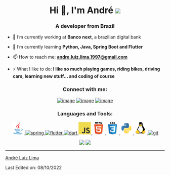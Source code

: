 <h1 align="center">Hi 👋, I'm André <img height="40" src="https://emoji.gg/assets/emoji/7333-parrotdance.gif"></h1>
<h3 align="center">A developer from Brazil</h3>

- 🔭 I’m currently working at **Banco next**, a brazilian digital bank

- 🌱 I’m currently learning **Python, Java, Spring Boot and Flutter**

- 📫 How to reach me: **andre.luiz.lima.1997@gmail.com**

- ⚡ What I like to do: **I like so much playing games, riding bikes, driving cars, learning new stuff... and coding of course**

<h3 align="center">Connect with me:</h3>
<div align="center">

[![image](https://img.shields.io/badge/LinkedIn-0077B5?style=for-the-badge&logo=linkedin&logoColor=white)](https://www.linkedin.com/in/andreluizlimaa/)
[![image](https://img.shields.io/badge/Instagram-E4405F?style=for-the-badge&logo=instagram&logoColor=white)](https://www.instagram.com/andre.lu.lima/)
[![image](https://img.shields.io/badge/Gmail-D14836?style=for-the-badge&logo=gmail&logoColor=white)](mailto:andre.luiz.lima.1997@gmail.com)
  
</div>

<h3 align="center">Languages and Tools:</h3>

<p align="center"> 
  <a href="https://dev.java/" target="_blank"> 
    <img src="https://raw.githubusercontent.com/devicons/devicon/master/icons/java/java-original.svg" alt="java" width="40" height="40"/> 
  </a>
  <a href="https://spring.io/" target="_blank"> 
    <img src="https://www.vectorlogo.zone/logos/springio/springio-icon.svg" alt="spring" width="40" height="40"/> 
  </a>
  <a href="https://flutter.dev/" target="_blank"> 
    <img src="https://www.vectorlogo.zone/logos/flutterio/flutterio-icon.svg" alt="flutter" width="40" height="40"/> 
  </a>
  <a href="https://dart.dev/" target="_blank"> 
    <img src="https://www.vectorlogo.zone/logos/dartlang/dartlang-icon.svg" alt="dart" width="40" height="40"/> 
  </a>
  <a href="https://developer.mozilla.org/en-US/docs/Web/JavaScript" target="_blank"> 
    <img src="https://raw.githubusercontent.com/devicons/devicon/master/icons/javascript/javascript-original.svg" alt="javascript" width="40" height="40"/> 
  </a> 
  <a href="https://www.w3.org/html/" target="_blank"> 
    <img src="https://raw.githubusercontent.com/devicons/devicon/master/icons/html5/html5-original-wordmark.svg" alt="html5" width="40" height="40"/> 
  </a>
  <a href="https://www.w3schools.com/css/" target="_blank"> 
    <img src="https://raw.githubusercontent.com/devicons/devicon/master/icons/css3/css3-original-wordmark.svg" alt="css3" width="40" height="40"/> 
  </a> 
  <a href="https://www.python.org" target="_blank"> 
    <img src="https://raw.githubusercontent.com/devicons/devicon/master/icons/python/python-original.svg" alt="python" width="40" height="40"/> 
  </a>  
  <a href="https://www.linux.org/" target="_blank"> 
    <img src="https://raw.githubusercontent.com/devicons/devicon/master/icons/linux/linux-original.svg" alt="linux" width="40" height="40"/> 
  </a> 
  <a href="https://git-scm.com/" target="_blank"> 
    <img src="https://www.vectorlogo.zone/logos/git-scm/git-scm-icon.svg" alt="git" width="40" height="40"/> 
  </a>
</p>

<p align= "center">
  <img height= "150" src="https://github-readme-stats.vercel.app/api?username=andreluizlima&theme=react&show_icons=true&include_all_commits=true" />
  <img height= "150" src="https://github-readme-stats.vercel.app/api/top-langs/?username=andreluizlima&theme=react&layout=compact" />
</p>

------

[André Luiz Lima](https://github.com/andreluizlima)

Last Edited on: 08/10/2022
